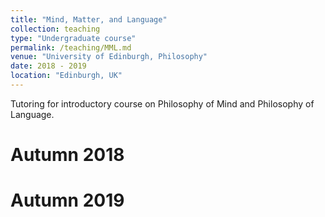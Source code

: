 ```yaml
---
title: "Mind, Matter, and Language"
collection: teaching
type: "Undergraduate course"
permalink: /teaching/MML.md
venue: "University of Edinburgh, Philosophy"
date: 2018 - 2019
location: "Edinburgh, UK"
---
```


Tutoring for introductory course on Philosophy of Mind and Philosophy of Language.


Autumn 2018
======

Autumn 2019
======
